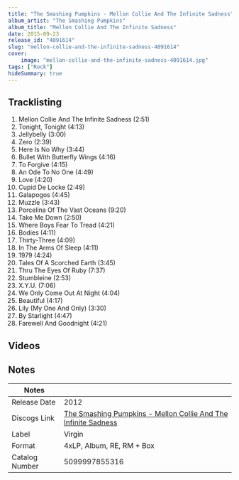 ```yaml
---
title: "The Smashing Pumpkins - Mellon Collie And The Infinite Sadness"
album_artist: "The Smashing Pumpkins"
album_title: "Mellon Collie And The Infinite Sadness"
date: 2015-09-23
release_id: "4091614"
slug: "mellon-collie-and-the-infinite-sadness-4091614"
cover:
    image: "mellon-collie-and-the-infinite-sadness-4091614.jpg"
tags: ["Rock"]
hideSummary: true
---
```


## Tracklisting
1. Mellon Collie And The Infinite Sadness (2:51)
2. Tonight, Tonight (4:13)
3. Jellybelly (3:00)
4. Zero (2:39)
5. Here Is No Why (3:44)
6. Bullet With Butterfly Wings (4:16)
7. To Forgive (4:15)
8. An Ode To No One (4:49)
9. Love (4:20)
10. Cupid De Locke (2:49)
11. Galapogos (4:45)
12. Muzzle (3:43)
13. Porcelina Of The Vast Oceans (9:20)
14. Take Me Down (2:50)
15. Where Boys Fear To Tread (4:21)
16. Bodies (4:11)
17. Thirty-Three (4:09)
18. In The Arms Of Sleep (4:11)
19. 1979 (4:24)
20. Tales Of A Scorched Earth (3:45)
21. Thru The Eyes Of Ruby (7:37)
22. Stumbleine (2:53)
23. X.Y.U. (7:06)
24. We Only Come Out At Night (4:04)
25. Beautiful (4:17)
26. Lily (My One And Only) (3:30)
27. By Starlight (4:47)
28. Farewell And Goodnight (4:21)

## Videos


## Notes

| Notes          |             |
| ---------------| ----------- |
| Release Date   | 2012 |
| Discogs Link   | [The Smashing Pumpkins - Mellon Collie And The Infinite Sadness](https://www.discogs.com/release/4091614) |
| Label          | Virgin |
| Format         | 4xLP, Album, RE, RM + Box |
| Catalog Number | 5099997855316 |


